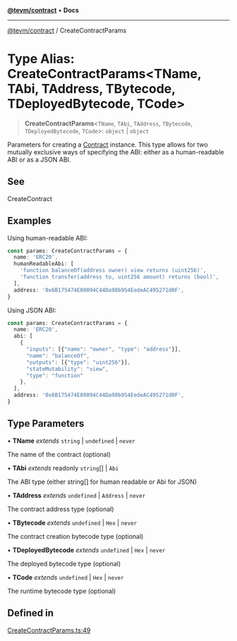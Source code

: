 [**@tevm/contract**](../README.md) • **Docs**

***

[@tevm/contract](../globals.md) / CreateContractParams

# Type Alias: CreateContractParams\<TName, TAbi, TAddress, TBytecode, TDeployedBytecode, TCode\>

> **CreateContractParams**\<`TName`, `TAbi`, `TAddress`, `TBytecode`, `TDeployedBytecode`, `TCode`\>: `object` \| `object`

Parameters for creating a [Contract](Contract.md) instance.
This type allows for two mutually exclusive ways of specifying the ABI:
either as a human-readable ABI or as a JSON ABI.

## See

CreateContract

## Examples

Using human-readable ABI:
```typescript
const params: CreateContractParams = {
  name: 'ERC20',
  humanReadableAbi: [
    'function balanceOf(address owner) view returns (uint256)',
    'function transfer(address to, uint256 amount) returns (bool)',
  ],
  address: '0x6B175474E89094C44Da98b954EedeAC495271d0F',
}
```

Using JSON ABI:
```typescript
const params: CreateContractParams = {
  name: 'ERC20',
  abi: [
    {
      "inputs": [{"name": "owner", "type": "address"}],
      "name": "balanceOf",
      "outputs": [{"type": "uint256"}],
      "stateMutability": "view",
      "type": "function"
    },
  ],
  address: '0x6B175474E89094C44Da98b954EedeAC495271d0F',
}
```

## Type Parameters

• **TName** *extends* `string` \| `undefined` \| `never`

The name of the contract (optional)

• **TAbi** *extends* readonly `string`[] \| `Abi`

The ABI type (either string[] for human readable or Abi for JSON)

• **TAddress** *extends* `undefined` \| `Address` \| `never`

The contract address type (optional)

• **TBytecode** *extends* `undefined` \| `Hex` \| `never`

The contract creation bytecode type (optional)

• **TDeployedBytecode** *extends* `undefined` \| `Hex` \| `never`

The deployed bytecode type (optional)

• **TCode** *extends* `undefined` \| `Hex` \| `never`

The runtime bytecode type (optional)

## Defined in

[CreateContractParams.ts:49](https://github.com/evmts/tevm-monorepo/blob/main/packages/contract/src/CreateContractParams.ts#L49)
